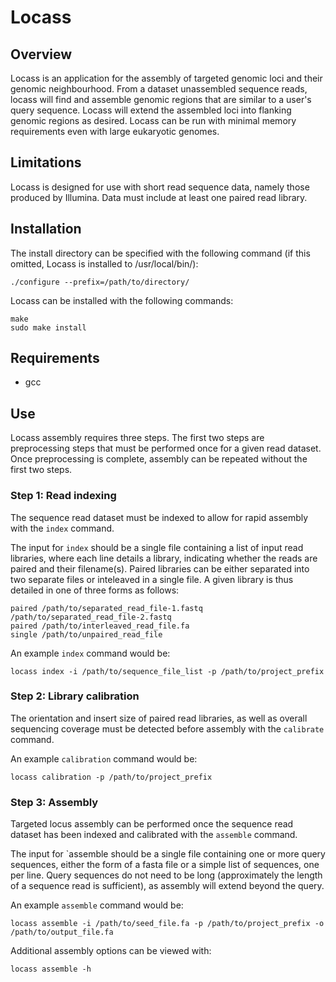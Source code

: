 # Locass

## Overview
Locass is an application for the assembly of targeted genomic loci and their genomic neighbourhood. From a dataset unassembled sequence reads, locass will find and assemble genomic regions that are similar to a user's query sequence. Locass will extend the assembled loci into flanking genomic regions as desired. Locass can be run with minimal memory requirements even with large eukaryotic genomes.

## Limitations
Locass is designed for use with short read sequence data, namely those produced by Illumina. Data must include at least one paired read library.

## Installation
The install directory can be specified with the following command (if this omitted, Locass is installed to /usr/local/bin/):

	./configure --prefix=/path/to/directory/

Locass can be installed with the following commands:

	make
	sudo make install
## Requirements
* gcc

## Use
Locass assembly requires three steps. The first two steps are preprocessing steps that must be performed once for a given read dataset. Once preprocessing is complete, assembly can be repeated without the first two steps.

### Step 1: Read indexing

The sequence read dataset must be indexed to allow for rapid assembly with the `index` command.

The input for `index` should be a single file containing a list of input read libraries, where each line details a library, indicating whether the reads are paired and their filename(s). Paired libraries can be either separated into two separate files or inteleaved in a single file. A given library is thus detailed in one of three forms as follows:

	paired /path/to/separated_read_file-1.fastq /path/to/separated_read_file-2.fastq
	paired /path/to/interleaved_read_file.fa
	single /path/to/unpaired_read_file

An example `index` command would be:

	locass index -i /path/to/sequence_file_list -p /path/to/project_prefix

### Step 2: Library calibration

The orientation and insert size of paired read libraries, as well as overall sequencing coverage must be detected before assembly with the `calibrate` command.

An example `calibration` command would be:

	locass calibration -p /path/to/project_prefix

### Step 3: Assembly

Targeted locus assembly can be performed once the sequence read dataset has been indexed and calibrated with the `assemble` command.

The input for `assemble should be a single file containing one or more query sequences, either the form of a fasta file or a simple list of sequences, one per line. Query sequences do not need to be long (approximately the length of a sequence read is sufficient), as assembly will extend beyond the query.

An example `assemble` command would be:

	locass assemble -i /path/to/seed_file.fa -p /path/to/project_prefix -o /path/to/output_file.fa

Additional assembly options can be viewed with:

	locass assemble -h
